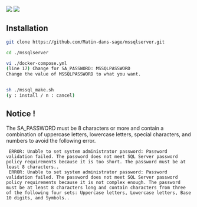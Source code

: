 <img src="https://img.shields.io/badge/MSSQL%20SERVER-CC2927?style=for-the-badge&logo=Python&logoColor=white"> <img src="https://img.shields.io/badge/DOCKER-2496ED?style=for-the-badge&logo=Python&logoColor=white">


## Installation

```bash
git clone https://github.com/Matin-dans-sage/mssqlserver.git

cd ./mssqlserver

vi ./docker-compose.yml
(line 17) Change for SA_PASSWORD: MSSQLPASSWORD
Change the value of MSSQLPASSWORD to what you want.


sh ./mssql_make.sh
(y : install / n : cancel)

```

## Notice !

The SA_PASSWORD must be 8 characters or more and contain a combination of uppercase letters, lowercase letters, special characters, and numbers to avoid the following error.
```
 ERROR: Unable to set system administrator password: Password validation failed. The password does not meet SQL Server password policy requirements because it is too short. The password must be at least 8 characters..
 ERROR: Unable to set system administrator password: Password validation failed. The password does not meet SQL Server password policy requirements because it is not complex enough. The password must be at least 8 characters long and contain characters from three of the following four sets: Uppercase letters, Lowercase letters, Base 10 digits, and Symbols..
 
```
